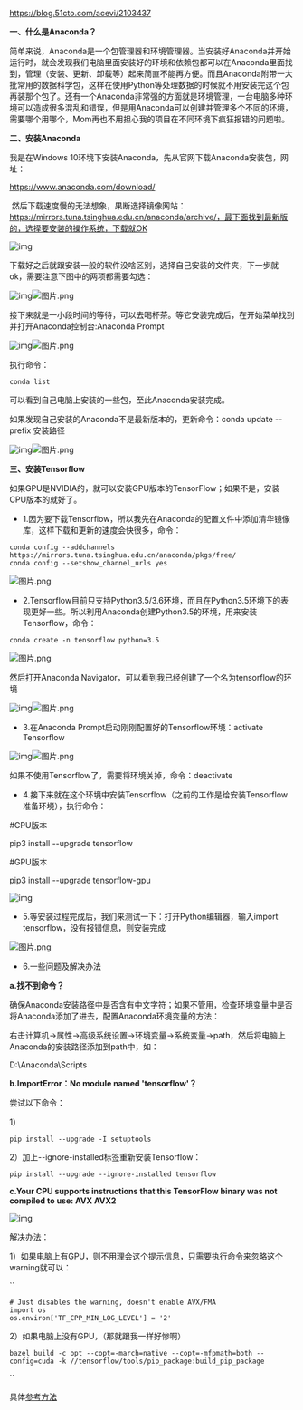 https://blog.51cto.com/acevi/2103437



**一、什么是Anaconda？**

​       简单来说，Anaconda是一个包管理器和环境管理器。当安装好Anaconda并开始运行时，就会发现我们电脑里面安装好的环境和依赖包都可以在Anaconda里面找到，管理（安装、更新、卸载等）起来简直不能再方便。而且Anaconda附带一大批常用的数据科学包，这样在使用Python等处理数据的时候就不用安装完这个包再装那个包了。还有一个Anaconda非常强的方面就是环境管理，一台电脑多种环境可以造成很多混乱和错误，但是用Anaconda可以创建并管理多个不同的环境，需要哪个用哪个，Mom再也不用担心我的项目在不同环境下疯狂报错的问题啦。

**二、安装Anaconda**

我是在Windows 10环境下安装Anaconda，先从官网下载Anaconda安装包，网址：

https://www.anaconda.com/download/

​     然后下载速度慢的无法想象，果断选择镜像网站：https://mirrors.tuna.tsinghua.edu.cn/anaconda/archive/，最下面找到最新版的，选择要安装的操作系统，下载就OK

![img](https://blog.51cto.com/static/js/ueditor1.4.3/themes/default/images/spacer.gif)

​     下载好之后就跟安装一般的软件没啥区别，选择自己安装的文件夹，下一步就ok，需要注意下图中的两项都需要勾选：

![img](https://blog.51cto.com/static/js/ueditor1.4.3/themes/default/images/spacer.gif)![图片.png](https://s1.51cto.com/images/20180414/1523693376832648.png?x-oss-process=image/watermark,size_16,text_QDUxQ1RP5Y2a5a6i,color_FFFFFF,t_100,g_se,x_10,y_10,shadow_90,type_ZmFuZ3poZW5naGVpdGk=)

接下来就是一小段时间的等待，可以去喝杯茶。等它安装完成后，在开始菜单找到并打开Anaconda控制台:Anaconda Prompt

![img](https://blog.51cto.com/static/js/ueditor1.4.3/themes/default/images/spacer.gif)![图片.png](https://s1.51cto.com/images/20180414/1523693401877785.png?x-oss-process=image/watermark,size_16,text_QDUxQ1RP5Y2a5a6i,color_FFFFFF,t_100,g_se,x_10,y_10,shadow_90,type_ZmFuZ3poZW5naGVpdGk=)

执行命令：

```
conda list
```

可以看到自己电脑上安装的一些包，至此Anaconda安装完成。

如果发现自己安装的Anaconda不是最新版本的，更新命令：conda update --prefix 安装路径

![img](https://blog.51cto.com/static/js/ueditor1.4.3/themes/default/images/spacer.gif)![图片.png](https://s1.51cto.com/images/20180414/1523693448804856.png?x-oss-process=image/watermark,size_16,text_QDUxQ1RP5Y2a5a6i,color_FFFFFF,t_100,g_se,x_10,y_10,shadow_90,type_ZmFuZ3poZW5naGVpdGk=)

**三、安装Tensorflow**

如果GPU是NVIDIA的，就可以安装GPU版本的TensorFlow；如果不是，安装CPU版本的就好了。

- 1.因为要下载Tensorflow，所以我先在Anaconda的配置文件中添加清华镜像库，这样下载和更新的速度会快很多，命令：

```
conda config --addchannels https://mirrors.tuna.tsinghua.edu.cn/anaconda/pkgs/free/
conda config --setshow_channel_urls yes
```

![图片.png](https://s1.51cto.com/images/20180414/1523693544150397.png?x-oss-process=image/watermark,size_16,text_QDUxQ1RP5Y2a5a6i,color_FFFFFF,t_100,g_se,x_10,y_10,shadow_90,type_ZmFuZ3poZW5naGVpdGk=)

- 2.Tensorflow目前只支持Python3.5/3.6环境，而且在Python3.5环境下的表现更好一些。所以利用Anaconda创建Python3.5的环境，用来安装Tensorflow，命令：

```
conda create -n tensorflow python=3.5
```

![图片.png](https://s1.51cto.com/images/20180414/1523693559867234.png?x-oss-process=image/watermark,size_16,text_QDUxQ1RP5Y2a5a6i,color_FFFFFF,t_100,g_se,x_10,y_10,shadow_90,type_ZmFuZ3poZW5naGVpdGk=)

然后打开Anaconda Navigator，可以看到我已经创建了一个名为tensorflow的环境

![img](https://blog.51cto.com/static/js/ueditor1.4.3/themes/default/images/spacer.gif)![图片.png](https://s1.51cto.com/images/20180414/1523693565694324.png?x-oss-process=image/watermark,size_16,text_QDUxQ1RP5Y2a5a6i,color_FFFFFF,t_100,g_se,x_10,y_10,shadow_90,type_ZmFuZ3poZW5naGVpdGk=)

- 3.在Anaconda Prompt启动刚刚配置好的Tensorflow环境：activate Tensorflow

![img](https://blog.51cto.com/static/js/ueditor1.4.3/themes/default/images/spacer.gif)![图片.png](https://s1.51cto.com/images/20180414/1523693582355149.png?x-oss-process=image/watermark,size_16,text_QDUxQ1RP5Y2a5a6i,color_FFFFFF,t_100,g_se,x_10,y_10,shadow_90,type_ZmFuZ3poZW5naGVpdGk=)

如果不使用Tensorflow了，需要将环境关掉，命令：deactivate

- 4.接下来就在这个环境中安装Tensorflow（之前的工作是给安装Tensorflow准备环境），执行命令：

\#CPU版本

pip3 install --upgrade tensorflow

\#GPU版本

pip3 install --upgrade tensorflow-gpu

![img](https://blog.51cto.com/static/js/ueditor1.4.3/themes/default/images/spacer.gif)

- 5.等安装过程完成后，我们来测试一下：打开Python编辑器，输入import tensorflow，没有报错信息，则安装完成

![图片.png](https://s1.51cto.com/images/20180414/1523694378140403.png?x-oss-process=image/watermark,size_16,text_QDUxQ1RP5Y2a5a6i,color_FFFFFF,t_100,g_se,x_10,y_10,shadow_90,type_ZmFuZ3poZW5naGVpdGk=)

- 6.一些问题及解决办法

**a.找不到命令？**

确保Anaconda安装路径中是否含有中文字符；如果不管用，检查环境变量中是否将Anaconda添加了进去，配置Anaconda环境变量的方法：

右击计算机→属性→高级系统设置→环境变量→系统变量→path，然后将电脑上Anaconda的安装路径添加到path中，如：

D:\Anaconda\Scripts

**b.ImportError：No module named 'tensorflow'？**

尝试以下命令：

1）

```
pip install --upgrade -I setuptools
```

2）加上--ignore-installed标签重新安装Tensorflow：

```
pip install --upgrade --ignore-installed tensorflow
```

**c.Your CPU supports instructions that this TensorFlow binary was not compiled to use: AVX AVX2**

![img](https://blog.51cto.com/static/js/ueditor1.4.3/themes/default/images/spacer.gif)

解决办法：

1）如果电脑上有GPU，则不用理会这个提示信息，只需要执行命令来忽略这个warning就可以：

``

```
# Just disables the warning, doesn't enable AVX/FMA
import os
os.environ['TF_CPP_MIN_LOG_LEVEL'] = '2'
```

2）如果电脑上没有GPU，（那就跟我一样好惨啊）

```
bazel build -c opt --copt=-march=native --copt=-mfpmath=both --config=cuda -k //tensorflow/tools/pip_package:build_pip_package
```

``

具体[参考方法](https://stackoverflow.com/questions/47068709/your-cpu-supports-instructions-that-this-tensorflow-binary-was-not-compiled-to-u?utm_medium=organic&utm_source=google_rich_qa&utm_campaign=google_rich_qa)